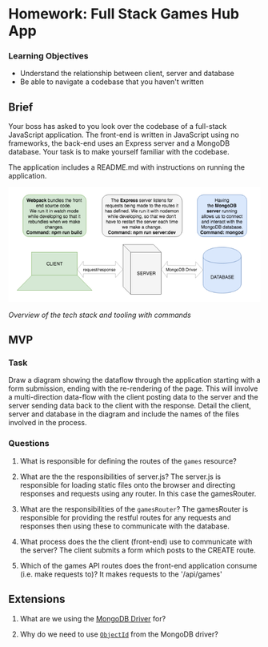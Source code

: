 # Homework: Full Stack Games Hub App

### Learning Objectives

- Understand the relationship between client, server and database
- Be able to navigate a codebase that you haven't written

## Brief

Your boss has asked to you look over the codebase of a full-stack JavaScript application. The front-end is written in JavaScript using no frameworks, the back-end uses an Express server and a MongoDB database. Your task is to make yourself familiar with the codebase.

The application includes a README.md with instructions on running the application.

![Overview of the tech stack and tooling with commands](images/tech_stack_with_commands.png)

*Overview of the tech stack and tooling with commands*

## MVP

### Task

Draw a diagram showing the dataflow through the application starting with a form submission, ending with the re-rendering of the page. This will involve a multi-direction data-flow with the client posting data to the server and the server sending data back to the client with the response. Detail the client, server and database in the diagram and include the names of the files involved in the process.

### Questions

1. What is responsible for defining the routes of the `games` resource?


2. What are the the responsibilities of server.js?
The server.js is responsible for loading static files onto the browser and directing responses and requests using any router. In this case the gamesRouter.


3. What are the responsibilities of the `gamesRouter`?
The gamesRouter is responsible for providing the restful routes for any requests and responses then using these to communicate with the database.


4. What process does the the client (front-end) use to communicate with the server?
The client submits a form which posts to the CREATE route.

5. Which of the games API routes does the front-end application consume (i.e. make requests to)?
It makes requests to the '/api/games'

## Extensions

1. What are we using the [MongoDB Driver](http://mongodb.github.io/node-mongodb-native/) for?

2. Why do we need to use [`ObjectId`](https://mongodb.github.io/node-mongodb-native/api-bson-generated/objectid.html) from the MongoDB driver?
